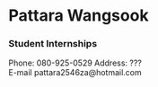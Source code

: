 <h1>Pattara Wangsook</h1>
<h3>Student Internships</h3>

<p>Phone: 080-925-0529 Address: ???<br>E-mail pattara2546za@hotmail.com</p>